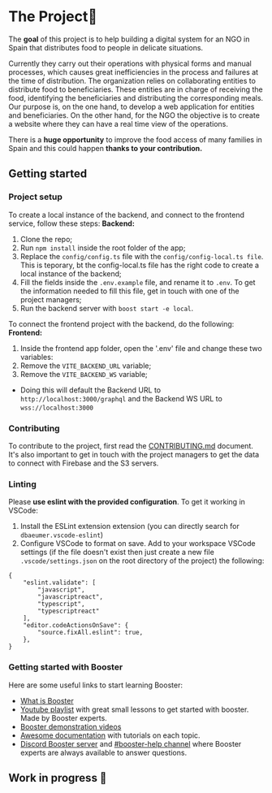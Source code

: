 # The Project🎯

The **goal** of this project is to help building a digital system for an NGO in Spain that distributes food to people in delicate situations.

Currently they carry out their operations with physical forms and manual processes, which causes great inefficiencies in the process and failures at the time of distribution. The organization relies on collaborating entities to distribute food to beneficiaries. These entities are in charge of receiving the food, identifying the beneficiaries and distributing the corresponding meals.
Our purpose is, on the one hand, to develop a web application for entities and beneficiaries. On the other hand, for the NGO the objective is to create a website where they can have a real time view of the operations.

There is a **huge opportunity** to improve the food access of many families in Spain and this could happen **thanks to your contribution.**

## Getting started

### Project setup

To create a local instance of the backend, and connect to the frontend service, follow these steps:
**Backend:**

1. Clone the repo;
2. Run `npm install` inside the root folder of the app;
3. Replace the `config/config.ts` file with the `config/config-local.ts file`. This is teporary, bt the config-local.ts file has the right code to create a local instance of the backend;
4. Fill the fields inside the `.env.example` file, and rename it to `.env`. To get the information needed to fill this file, get in touch with one of the project managers;
5. Run the backend server with `boost start -e local`.

To connect the frontend project with the backend, do the following:
**Frontend:**

1. Inside the frontend app folder, open the '.env' file and change these two variables:
1. Remove the `VITE_BACKEND_URL` variable;
1. Remove the `VITE_BACKEND_WS` variable;

- Doing this will default the Backend URL to `http://localhost:3000/graphql` and the Backend WS URL to `wss://localhost:3000`

### Contributing

To contribute to the project, first read the [CONTRIBUTING.md](https://github.com/TheTributeCommunity/fesbal-backend/blob/main/CONTRIBUTING.md 'CONTRIBUTING.md') document.
It's also important to get in touch with the project managers to get the data to connect with Firebase and the S3 servers.

### Linting

Please **use eslint with the provided configuration**. To get it working in VSCode:

1. Install the ESLint extension extension (you can directly search for `dbaeumer.vscode-eslint`)
2. Configure VSCode to format on save. Add to your workspace VSCode settings (if the file doesn't exist then just create a new file `.vscode/settings.json` on the root directory of the project) the following:

```
{
    "eslint.validate": [
        "javascript",
        "javascriptreact",
        "typescript",
        "typescriptreact"
    ],
    "editor.codeActionsOnSave": {
        "source.fixAll.eslint": true,
    },
}
```

### Getting started with Booster
Here are some useful links to start learning Booster:
- [What is Booster](https://www.boosterframework.com/)
- [Youtube playlist](https://www.youtube.com/watch?v=e5wQ3egAJeo&list=PLAS8tGIFYloQ6wxhWFIhIottLAsQds6Uw) with great small lessons to get started with booster. Made by Booster experts.
- [Booster demonstration videos](https://www.boosterframework.com/#demos)
- [Awesome documentation](https://docs.boosterframework.com/) with tutorials on each topic.
- [Discord Booster server](https://discord.gg/bDY8MKx) and [#booster-help channel](https://discord.com/channels/763753198388510780/1019895895325675550) where Booster experts are always available to answer questions.

## Work in progress 🚧
